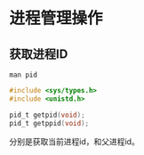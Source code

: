 <!-- toc -->
# 进程管理操作

## 获取进程ID

`man pid`

```c
#include <sys/types.h>
#include <unistd.h>

pid_t getpid(void);
pid_t getppid(void);
```

分别是获取当前进程id，和父进程id。
